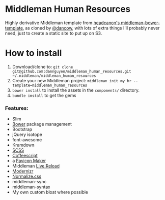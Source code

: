 # Middleman Human Resources

Highly derivative Middleman template from [headcanon's middleman-bower-template](https://github.com/headcanon/middleman-bower-template), as cloned by [@dancow](https://twitter.com/dancow), with lots of extra things I'll probably never need, just to create a static site to put up on S3.


# How to install
1. Download/clone to: `git clone git@github.com:dannguyen/middleman_human_resources.git ~/.middleman/middleman_human_resources`
2. Create your new Middleman project: `middleman init my_hr --template=middleman_human_resources`
3. `bower install` to install the assets in the `components/` directory.
4. `bundle install` to get the gems


### Features:

- Slim
- [Bower](http://github.com/twitter/bower) package management
- Bootstrap
- jQuery isotope
- font-awesome 
- Kramdown
- [SCSS](http://sass-lang.com)
- [Coffeescript](http://coffeescript.org)
- a [Favicon Maker](http://github.com/follmann/middleman-favicon-maker)
- Middleman [Live Reload](http://github.com/middleman/middleman-livereload)
- [Modernizr](http://modernizr.com)
- [Normalize.css](http://necolas.github.com/normalize.css) 
- middleman-sync
- middleman-syntax
- My own custom bloat where possible






